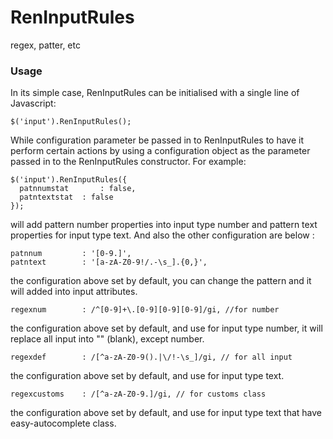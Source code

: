 # RenInputRules
regex, patter, etc

### Usage

In its simple case, RenInputRules can be initialised with a single line of Javascript:
```
$('input').RenInputRules();
```

While configuration parameter be passed in to RenInputRules to have it perform certain actions by using a configuration object as the parameter passed in to the RenInputRules constructor. For example:
```
$('input').RenInputRules({
  patnnumstat		: false,
  patntextstat	: false
});
```
will add pattern number properties into input type number and pattern text properties for input type text. And also the other configuration are below : 
```
patnnum 		: '[0-9.]',
patntext		: '[a-zA-Z0-9!/.-\s_].{0,}',
```
the configuration above set by default, you can change the pattern and it will added into input attributes.

```
regexnum		: /^[0-9]+\.[0-9][0-9][0-9]/gi, //for number
```
the configuration above set by default, and use for input type number, it will replace all input into "" (blank), except number.
```
regexdef		: /[^a-zA-Z0-9().|\/!-\s_]/gi, // for all input
```
the configuration above set by default, and use for input type text.
```
regexcustoms	: /[^a-zA-Z0-9.]/gi, // for customs class
```
the configuration above set by default, and use for input type text that have easy-autocomplete class.
